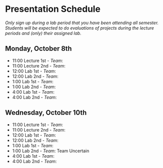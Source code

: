 Presentation Schedule
=====================
*Only sign up during a lab period that you have been attending all semester. Students will be expected to do evaluations of projects during the lecture periods and (only) their assigned lab.*


Monday, October 8th
-------------------

  * 11:00 Lecture 1st - *Team*: 
  * 11:00 Lecture 2nd - *Team*: 
  * 12:00 Lab 1st - *Team*: 
  * 12:00 Lab 2nd - *Team*:
  * 1:00 Lab 1st - *Team*: 
  * 1:00 Lab 2nd - *Team*: 
  * 4:00 Lab 1st - *Team*: 
  * 4:00 Lab 2nd - *Team*:


Wednesday, October 10th
-----------------------

  * 11:00 Lecture 1st - *Team*: 
  * 11:00 Lecture 2nd - *Team*: 
  * 12:00 Lab 1st - *Team*: 
  * 12:00 Lab 2nd - *Team*:
  * 1:00 Lab 1st - *Team*: 
  * 1:00 Lab 2nd - *Team*: Team Uncertain
  * 4:00 Lab 1st - *Team*: 
  * 4:00 Lab 2nd - *Team*:
